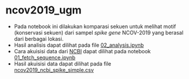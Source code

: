 # ncov2019_ugm
* Pada notebook ini dilakukan komparasi sekuen untuk melihat motif (konservasi sekuen) dari sampel *spike gene* NCOV-2019 yang berasal dari berbagai lokasi. 
* Hasil analisis dapat dilihat pada file [02_analysis.ipynb](./spike_project/output/02_analysis.ipynb)
* Cara akuisisi data dari [NCBI](https://www.ncbi.nlm.nih.gov/labs/virus/vssi/#/virus?SeqType_s=Nucleotide&VirusLineage_ss=SARS-CoV-2,%20taxid:2697049) dapat dilihat pada notebook [01_fetch_sequence.ipynb](./spike_project/01_fetch_sequence.ipynb)
* Hasil akuisisi data dapat dilihat pada file [ncov2019_ncbi_spike_simple.csv](./spike_project/output/ncov2019_ncbi_spike_simple.csv)